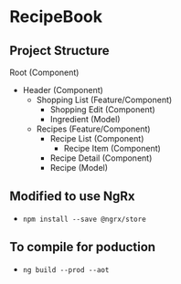 # RecipeBook

## Project Structure

Root (Component)
- Header (Component)
   - Shopping List (Feature/Component)
     - Shopping Edit (Component)
     - Ingredient (Model)
   - Recipes (Feature/Component)
     - Recipe List (Component)
       - Recipe Item (Component)
     - Recipe Detail (Component)
     - Recipe  (Model)


## Modified to use NgRx
- `npm install --save @ngrx/store`

## To compile for poduction
- `ng build --prod --aot`
